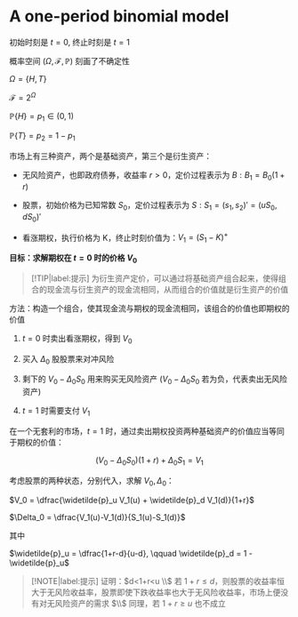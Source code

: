 # A one-period binomial model

初始时刻是 $t=0$, 终止时刻是 $t=1$

概率空间 $\left(\Omega,\mathcal{F},\mathbb{P}\right)$ 刻画了不确定性

$\Omega = \{H,T\}$

$\mathcal{F} = 2^{\Omega}$

$\mathbb{P}\{H\} = p_1 \in (0,1)$

$\mathbb{P}\{T\} = p_2 = 1 -p_1$

市场上有三种资产，两个是基础资产，第三个是衍生资产：

* 无风险资产，也即政府债券，收益率 $r > 0$，定价过程表示为 $B: B_1 = B_0(1+r)$

* 股票，初始价格为已知常数 $S_0$，定价过程表示为 $S: S_1 = (s_1,s_2)' = (uS_0,dS_0)'$

* 看涨期权，执行价格为 K，终止时刻价值为：$V_1 = (S_1-K)^{+}$

**目标：求解期权在 $t=0$ 时的价格 $V_0$**

>[!TIP|label:提示]
>为衍生资产定价，可以通过将基础资产组合起来，使得组合的现金流与衍生资产的现金流相同，从而组合的价值就是衍生资产的价值

方法：构造一个组合，使其现金流与期权的现金流相同，该组合的价值也即期权的价值

1. $t=0$ 时卖出看涨期权，得到 $V_0$

2. 买入 $\Delta_0$ 股股票来对冲风险

3. 剩下的 $V_0-\Delta_0 S_0$ 用来购买无风险资产 ($V_0-\Delta_0 S_0$ 若为负，代表卖出无风险资产)

4. $t=1$ 时需要支付 $V_1$

在一个无套利的市场，$t=1$ 时，通过卖出期权投资两种基础资产的价值应当等同于期权的价值：

$$
(V_0-\Delta_0 S_0)(1+r) + \Delta_0 S_1 = V_1
$$

考虑股票的两种状态，分别代入，求解 $V_0,\Delta_0$：

$V_0 = \dfrac{\widetilde{p}_u V_1(u) + \widetilde{p}_d V_1(d)}{1+r}$

$\Delta_0 = \dfrac{V_1(u)-V_1(d)}{S_1(u)-S_1(d)}$

其中

$\widetilde{p}_u = \dfrac{1+r-d}{u-d}, \qquad \widetilde{p}_d = 1 - \widetilde{p}_u$

>[!NOTE|label:提示]
>证明：$d<1+r<u \\$
>若 $1+r \leq d$，则股票的收益率恒大于无风险收益率，股票即使下跌收益率也大于无风险收益率，市场上便没有对无风险资产的需求 $\\$ 同理，若 $1+r \geq u$ 也不成立

